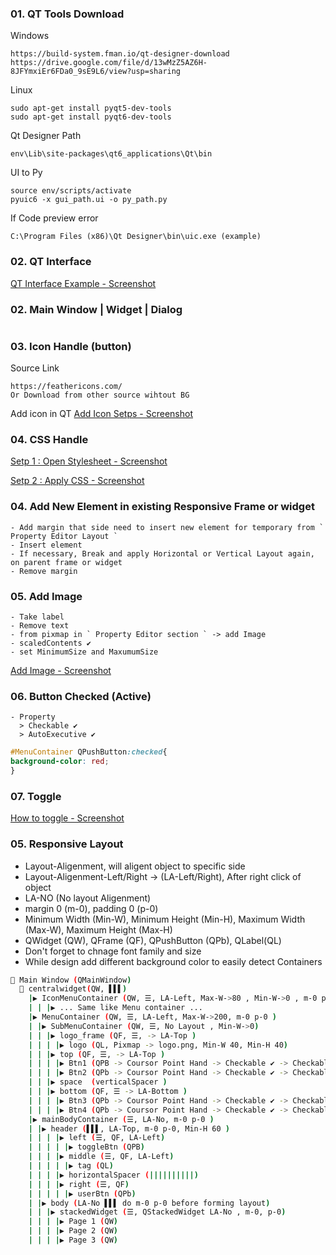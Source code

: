 ### 01. QT Tools Download
Windows
```
https://build-system.fman.io/qt-designer-download
https://drive.google.com/file/d/13wMzZ5AZ6H-8JFYmxiEr6FDa0_9sE9L6/view?usp=sharing
```
Linux
```
sudo apt-get install pyqt5-dev-tools
sudo apt-get install pyqt6-dev-tools
```
Qt Designer Path
```
env\Lib\site-packages\qt6_applications\Qt\bin
```
UI to Py
```
source env/scripts/activate
pyuic6 -x gui_path.ui -o py_path.py
```
If Code preview error
```
C:\Program Files (x86)\Qt Designer\bin\uic.exe (example)
```
### 02. QT Interface
[QT Interface Example - Screenshot](https://github.com/samratpro/Python_Notes/blob/master/06.%20GUI/01.%20PyQt6_Notes/00.%20All_Images/qt_interface.png)
### 02. Main Window | Widget | Dialog
```
```
### 03. Icon Handle (button)
Source Link
```href
https://feathericons.com/
Or Download from other source wihtout BG
```
Add icon in QT
[Add Icon Setps - Screenshot](https://github.com/samratpro/Python_Notes/blob/master/06.%20GUI/01.%20PyQt6_Notes/00.%20All_Images/icon_add_step.png)

### 04. CSS Handle
[Setp 1 : Open Stylesheet - Screenshot](https://github.com/samratpro/Python_Notes/blob/master/06.%20GUI/01.%20PyQt6_Notes/00.%20All_Images/add_css_setp1.png)

[Setp 2 : Apply CSS - Screenshot](https://github.com/samratpro/Python_Notes/blob/master/06.%20GUI/01.%20PyQt6_Notes/00.%20All_Images/add_css_setp2.png)

### 04. Add New Element in existing Responsive Frame or widget
```
- Add margin that side need to insert new element for temporary from ` Property Editor Layout `
- Insert element
- If necessary, Break and apply Horizontal or Vertical Layout again, on parent frame or widget
- Remove margin
```
### 05. Add Image
```
- Take label
- Remove text
- from pixmap in ` Property Editor section ` -> add Image
- scaledContents ✔️ 
- set MinimumSize and MaxumumSize
```
[Add Image - Screenshot](https://github.com/samratpro/Python_Notes/blob/master/06.%20GUI/01.%20PyQt6_Notes/00.%20All_Images/Image_add.png)
### 06. Button Checked (Active)
```
- Property
  > Checkable ✔️
  > AutoExecutive ✔️
```
```css
#MenuContainer QPushButton:checked{
background-color: red;
}
```
### 07. Toggle
[How to toggle - Screenshot](https://github.com/samratpro/Python_Notes/blob/master/06.%20GUI/01.%20PyQt6_Notes/00.%20All_Images/toggle.png)
### 05. Responsive Layout
- Layout-Aligenment, will aligent object to specific side
- Layout-Aligenment-Left/Right -> (LA-Left/Right), After right click of object
- LA-NO (No layout Aligenment)
- margin 0 (m-0), padding 0 (p-0)
- Minimum Width (Min-W), Minimum Height (Min-H), Maximum Width (Max-W), Maximum Height (Max-H)
- QWidget (QW), QFrame (QF), QPushButton (QPb), QLabel(QL)
- Don't forget to chnage font family and size
- While design add different background color to easily detect Containers
```bash
📌 Main Window (QMainWindow)
  📌 centralwidget(QW, ▌▌▌)
    |▶ IconMenuContainer (QW, ☰, LA-Left, Max-W->80 , Min-W->0 , m-0 p-0 )
    | | |▶ ... Same like Menu container ...
    |▶ MenuContainer (QW, ☰, LA-Left, Max-W->200, m-0 p-0 )
    | |▶ SubMenuContainer (QW, ☰, No Layout , Min-W->0)
    | | |▶ logo_frame (QF, ☰, -> LA-Top )
    | | | |▶ logo (QL, Pixmap -> logo.png, Min-W 40, Min-H 40)
    | | |▶ top (QF, ☰, -> LA-Top )
    | | | |▶ Btn1 (QPB -> Coursor Point Hand -> Checkable ✔️ -> Checkable ✔️)
    | | | |▶ Btn2 (QPb -> Coursor Point Hand -> Checkable ✔️ -> Checkable ✔️ )
    | | |▶ space  (verticalSpacer )
    | | |▶ bottom (QF, ☰ -> LA-Bottom )
    | | | |▶ Btn3 (QPb -> Coursor Point Hand -> Checkable ✔️ -> Checkable ✔️ )
    | | | |▶ Btn4 (QPb -> Coursor Point Hand -> Checkable ✔️ -> Checkable ✔️ )      
    |▶ mainBodyContainer (☰, LA-No, m-0 p-0 )
    | |▶ header (▌▌▌, LA-Top, m-0 p-0, Min-H 60 )
    | | | |▶ left (☰, QF, LA-Left)
    | | | | |▶ toggleBtn (QPB)
    | | | |▶ middle (☰, QF, LA-Left)
    | | | | |▶ tag (QL)
    | | | |▶ horizontalSpacer (||||||||||)
    | | | |▶ right (☰, QF)
    | | | | |▶ userBtn (QPb)
    | |▶ body (LA-No ▌▌▌ do m-0 p-0 before forming layout)
    | | |▶ stackedWidget (☰, QStackedWidget LA-No , m-0, p-0)
    | | | |▶ Page 1 (QW)
    | | | |▶ Page 2 (QW)
    | | | |▶ Page 3 (QW)



```
